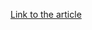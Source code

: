 [Link to the article](https://www.welivesecurity.com/en/videos/famoussparrow-resurfaces-spy-targets-us-latin-america/)
